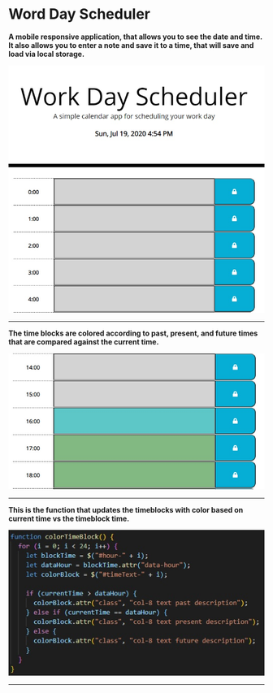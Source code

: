 # Word Day Scheduler

<strong>A mobile responsive application, that allows you to see the date and time.</strong>
<strong>It also allows you to enter a note and save it to a time, that will save and load via local storage.</strong>

 ![Work Day Scheduler](/images/scheduler.jpg)

<hr>

<strong>The time blocks are colored according to past, present, and future times that are compared against the current time.</strong>
<br>

![Colored Time Blocks](/images/timecolors.jpg)

<hr>
<strong>This is the function that updates the timeblocks with color based on current time vs the timeblock time.</strong>
<br>

![Color Timeblock Code](/images/colorblocks.jpg)

<hr>
